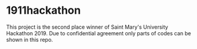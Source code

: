 # 1911hackathon
This project is the second place winner of Saint Mary's University Hackathon 2019.
Due to confidential agreement only parts of codes can be shown in this repo.
